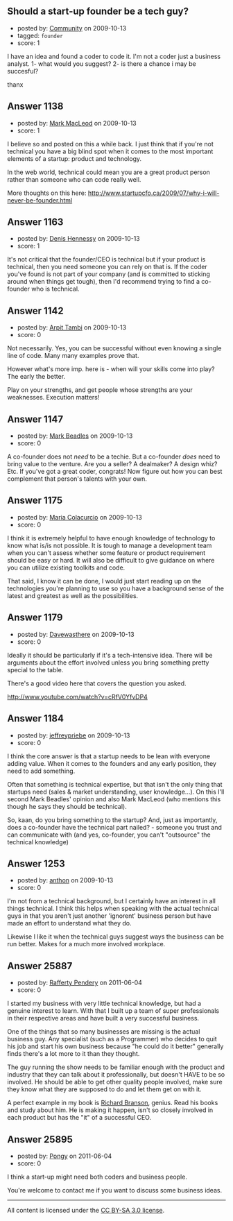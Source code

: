 ## Should a start-up founder be a tech guy?

- posted by: [Community](https://stackexchange.com/users/-1/-1-community) on 2009-10-13
- tagged: `founder`
- score: 1

I have an idea and found a coder to code it. I'm not a coder just a business analyst. 
1- what would you suggest?
2- is there a chance i may be succesful?

thanx


## Answer 1138

- posted by: [Mark MacLeod](https://stackexchange.com/users/-1/632-mark-macleod) on 2009-10-13
- score: 1

I believe so and posted on this a while back. I just think that if you're not technical you have a big blind spot when it comes to the most important elements of a startup: product and technology.

In the web world, technical could mean you are a great product person rather than someone who can code really well.

More thoughts on this here: http://www.startupcfo.ca/2009/07/why-i-will-never-be-founder.html


## Answer 1163

- posted by: [Denis Hennessy](https://stackexchange.com/users/-1/311-denis-hennessy) on 2009-10-13
- score: 1

It's not critical that the founder/CEO is technical but if your product is technical, then you need someone you can rely on that is. If the coder you've found is not part of your company (and is committed to sticking around when things get tough), then I'd recommend trying to find a co-founder who is technical.


## Answer 1142

- posted by: [Arpit Tambi](https://stackexchange.com/users/-1/309-arpit-tambi) on 2009-10-13
- score: 0

Not necessarily. Yes, you can be successful without even knowing a single line of code. Many many examples prove that.

However what's more imp. here is - when will your skills come into play? The early the better.

Play on your strengths, and get people whose strengths are your weaknesses. Execution matters!


## Answer 1147

- posted by: [Mark Beadles](https://stackexchange.com/users/-1/296-mark-beadles) on 2009-10-13
- score: 0

A co-founder does not *need* to be a techie. But a co-founder *does* need to bring value to the venture. Are you a seller? A dealmaker? A design whiz? Etc. If you've got a great coder, congrats! Now figure out how you can best complement that person's talents with your own.


## Answer 1175

- posted by: [Maria Colacurcio](https://stackexchange.com/users/-1/613-maria-colacurcio) on 2009-10-13
- score: 0

I think it is extremely helpful to have enough knowledge of technology to know what is/is not possible.  It is tough to manage a development team when you can't assess whether some feature or product requirement should be easy or hard.  It will also be difficult to give guidance on where you can utilize existing toolkits and code.

That said, I know it can be done, I would just start reading up on the technologies you're planning to use so you have a background sense of the latest and greatest as well as the possibilities.




## Answer 1179

- posted by: [Davewasthere](https://stackexchange.com/users/-1/672-davewasthere) on 2009-10-13
- score: 0

Ideally it should be particularly if it's a tech-intensive idea. There will be arguments about the effort involved unless you bring something pretty special to the table.

There's a good video here that covers the question you asked.

http://www.youtube.com/watch?v=cRfV0YfvDP4


## Answer 1184

- posted by: [jeffreypriebe](https://stackexchange.com/users/-1/675-jeffreypriebe) on 2009-10-13
- score: 0

I think the core answer is that a startup needs to be lean with everyone adding value. When it comes to the founders and any early position, they need to add something.

Often that something is technical expertise, but that isn't the only thing that startups need (sales & market understanding, user knowledge...). On this I'll second Mark Beadles' opinion and also Mark MacLeod (who mentions this though he says they should be technical).

So, kaan, do you bring something to the startup? And, just as importantly, does a co-founder have the technical part nailed? - someone you trust and can communicate with (and yes, co-founder, you can't "outsource" the technical knowledge)


## Answer 1253

- posted by: [anthon](https://stackexchange.com/users/-1/238-anthon) on 2009-10-13
- score: 0

I'm not from a technical background, but I certainly have an interest in all things technical. I think this helps when speaking with the actual technical guys in that you aren't just another 'ignorent' business person but have made an effort to understand what they do.

Likewise I like it when the technical guys suggest ways the business can be run better. Makes for a much more involved workplace.


## Answer 25887

- posted by: [Rafferty Pendery](https://stackexchange.com/users/-1/11003-rafferty-pendery) on 2011-06-04
- score: 0

<p>I started my business with very little technical knowledge, but had a genuine interest to learn. With that I built up a team of super professionals in their respective areas and have built a very successful business.</p>

<p>One of the things that so many businesses are missing is the actual business guy. Any specialist (such as a Programmer) who decides to quit his job and start his own business because "he could do it better" generally finds there's a lot more to it than they thought. </p>

<p>The guy running the show needs to be familiar enough with the product and industry that they can talk about it professionally, but doesn't HAVE to be so involved. He should be able to get other quality people involved, make sure they know what they are supposed to do and let them get on with it. </p>

<p>A perfect example in my book is <a href="http://en.wikipedia.org/wiki/Richard_Branson" rel="nofollow">Richard Branson</a>, genius. Read his books and study about him. He is making it happen, isn't so closely involved in each product but has the "it" of a successful CEO.</p>



## Answer 25895

- posted by: [Pongy](https://stackexchange.com/users/-1/9897-pongy) on 2011-06-04
- score: 0

I think a start-up might need both coders and business people.

You're welcome to contact me if you want to discuss some business ideas.





---

All content is licensed under the [CC BY-SA 3.0 license](https://creativecommons.org/licenses/by-sa/3.0/).
